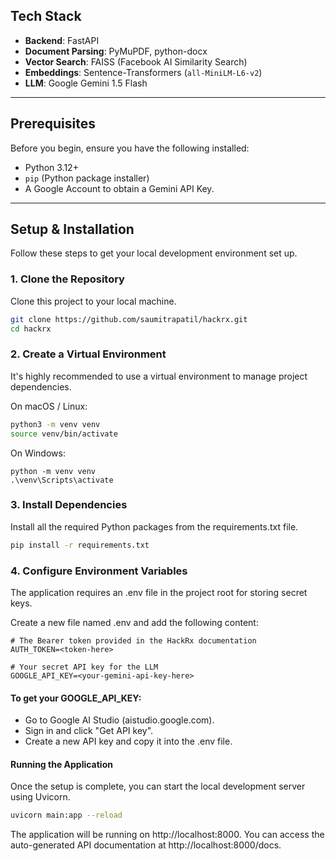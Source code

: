 ## Tech Stack

-   **Backend**: FastAPI
-   **Document Parsing**: PyMuPDF, python-docx
-   **Vector Search**: FAISS (Facebook AI Similarity Search)
-   **Embeddings**: Sentence-Transformers (`all-MiniLM-L6-v2`)
-   **LLM**: Google Gemini 1.5 Flash

---

## Prerequisites

Before you begin, ensure you have the following installed:
-   Python 3.12+
-   `pip` (Python package installer)
-   A Google Account to obtain a Gemini API Key.

---

## Setup & Installation

Follow these steps to get your local development environment set up.

### 1. Clone the Repository
Clone this project to your local machine.
```bash
git clone https://github.com/saumitrapatil/hackrx.git
cd hackrx
```

### 2. Create a Virtual Environment
It's highly recommended to use a virtual environment to manage project dependencies.

On macOS / Linux:
```bash
python3 -m venv venv
source venv/bin/activate
```

On Windows:
```pwsh
python -m venv venv
.\venv\Scripts\activate
```

### 3. Install Dependencies
Install all the required Python packages from the requirements.txt file.
```bash
pip install -r requirements.txt
```
### 4. Configure Environment Variables
The application requires an .env file in the project root for storing secret keys.

Create a new file named .env and add the following content:
```
# The Bearer token provided in the HackRx documentation
AUTH_TOKEN=<token-here>

# Your secret API key for the LLM
GOOGLE_API_KEY=<your-gemini-api-key-here>
```
#### To get your GOOGLE_API_KEY:

- Go to Google AI Studio (aistudio.google.com).
- Sign in and click "Get API key".
- Create a new API key and copy it into the .env file.
#### Running the Application
Once the setup is complete, you can start the local development server using Uvicorn.
```bash
uvicorn main:app --reload
```
The application will be running on http://localhost:8000. You can access the auto-generated API documentation at http://localhost:8000/docs.
